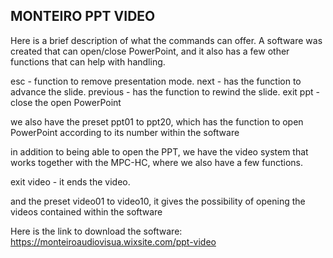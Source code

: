 ## MONTEIRO PPT VIDEO
Here is a brief description of what the commands can offer. A software was created that can open/close PowerPoint, and it also has a few other functions that can help with handling.

esc - function to remove presentation mode.
next - has the function to advance the slide.
previous - has the function to rewind the slide.
exit ppt - close the open PowerPoint

we also have the preset ppt01 to ppt20, which has the function to open PowerPoint according to its number within the software

in addition to being able to open the PPT, we have the video system that works together with the MPC-HC, where we also have a few functions.

exit video - it ends the video.

and the preset video01 to video10, it gives the possibility of opening the videos contained within the software

Here is the link to download the software:
https://monteiroaudiovisua.wixsite.com/ppt-video
